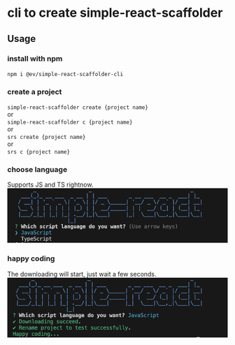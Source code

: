 # cli to create simple-react-scaffolder
## Usage
### install with npm
`npm i @ev/simple-react-scaffolder-cli`
### create a project
`simple-react-scaffolder create {project name}`  
or  
`simple-react-scaffolder c {project name}`  
or  
`srs create {project name}`  
or  
`srs c {project name}`
### choose language
Supports JS and TS rightnow.
![choose_language](/screenshots/choose_language.png)
### happy coding
The downloading will start, just wait a few seconds.
![happy_coding](/screenshots/happy_coding.png)